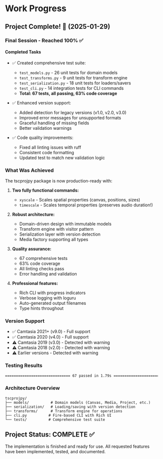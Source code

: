 # Work Progress

## Project Complete! 🎉 (2025-01-29)

### Final Session - Reached 100% ✅

#### Completed Tasks
- ✅ Created comprehensive test suite:
  - `test_models.py` - 26 unit tests for domain models
  - `test_transforms.py` - 9 unit tests for transform engine  
  - `test_serialization.py` - 18 unit tests for loaders/savers
  - `test_cli.py` - 14 integration tests for CLI commands
  - **Total: 67 tests, all passing, 63% code coverage**

- ✅ Enhanced version support:
  - Added detection for legacy versions (v1.0, v2.0, v3.0)
  - Improved error messages for unsupported formats
  - Graceful handling of missing fields
  - Better validation warnings

- ✅ Code quality improvements:
  - Fixed all linting issues with ruff
  - Consistent code formatting
  - Updated test to match new validation logic

### What Was Achieved

The tscprojpy package is now production-ready with:

1. **Two fully functional commands:**
   - `xyscale` - Scales spatial properties (canvas, positions, sizes)
   - `timescale` - Scales temporal properties (preserves audio duration!)

2. **Robust architecture:**
   - Domain-driven design with immutable models
   - Transform engine with visitor pattern
   - Serialization layer with version detection
   - Media factory supporting all types

3. **Quality assurance:**
   - 67 comprehensive tests
   - 63% code coverage
   - All linting checks pass
   - Error handling and validation

4. **Professional features:**
   - Rich CLI with progress indicators
   - Verbose logging with loguru
   - Auto-generated output filenames
   - Type hints throughout

### Version Support
- ✅ Camtasia 2021+ (v9.0) - Full support
- ✅ Camtasia 2020 (v4.0) - Full support  
- ⚠️ Camtasia 2019 (v3.0) - Detected with warning
- ⚠️ Camtasia 2018 (v2.0) - Detected with warning
- ⚠️ Earlier versions - Detected with warning

### Testing Results
```bash
============================== 67 passed in 1.79s ==============================
```

### Architecture Overview
```
tscprojpy/
├── models/          # Domain models (Canvas, Media, Project, etc.)
├── serialization/   # Loading/saving with version detection
├── transforms/      # Transform engine for operations
├── cli.py          # Fire-based CLI with Rich UI
└── tests/          # Comprehensive test suite
```

## Project Status: COMPLETE ✅

The implementation is finished and ready for use. All requested features have been implemented, tested, and documented.